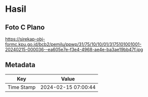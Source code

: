 # Hasil

## Foto C Plano

https://sirekap-obj-formc.kpu.go.id/bcb2/pemilu/ppwp/31/75/10/10/01/3175101001001-20240215-000036--ea605e7e-f3e4-4968-ae4e-ba3ae19bb47f.jpg


## Metadata

| Key        | Value               |
| ---------- | ------------------- |
| Time Stamp | 2024-02-15 07:00:44 |



